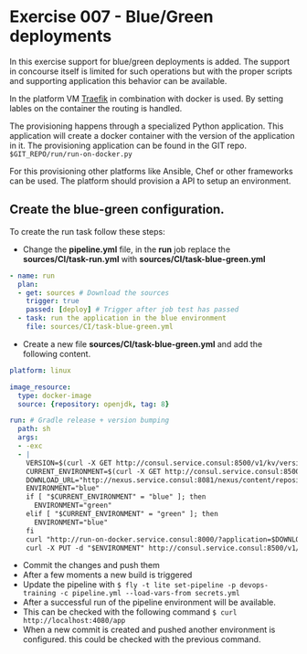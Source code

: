 # Exercise 007 - Blue/Green deployments

In this exercise support for blue/green deployments is added. The support in concourse itself is limited for such 
operations but with the proper scripts and supporting application this behavior can be available.

In the platform VM [Traefik](https://traefik.io/) in combination with docker is used. By setting lables on the 
container the routing is handled.

The provisioning happens through a specialized Python application. This application will create a docker container with
the version of the application in it. The provisioning application can be found in the GIT repo. 
```$GIT_REPO/run/run-on-docker.py```

For this provisioning other platforms like Ansible, Chef or other frameworks can be used. The platform should provision 
a API to setup an environment.

## Create the blue-green configuration.

To create the run task follow these steps:

- Change the **pipeline.yml** file, in the **run** job replace the **sources/CI/task-run.yml** with 
**sources/CI/task-blue-green.yml** 
```yaml
- name: run
  plan:
  - get: sources # Download the sources
    trigger: true
    passed: [deploy] # Trigger after job test has passed
  - task: run the application in the blue environment
    file: sources/CI/task-blue-green.yml
```
- Create a new file **sources/CI/task-blue-green.yml** and add the following content.
```yaml
platform: linux

image_resource:
  type: docker-image
  source: {repository: openjdk, tag: 8}

run: # Gradle release + version bumping
  path: sh
  args:
  - -exc
  - |
    VERSION=$(curl -X GET http://consul.service.consul:8500/v1/kv/version?raw=true)
    CURRENT_ENVIRONMENT=$(curl -X GET http://consul.service.consul:8500/v1/kv/environment?raw=true)
    DOWNLOAD_URL="http://nexus.service.consul:8081/nexus/content/repositories/releases/nl/codecentric/devops/training/devops-training-application/$VERSION/devops-training-application-$VERSION.jar"
    ENVIRONMENT="blue"
    if [ "$CURRENT_ENVIRONMENT" = "blue" ]; then
      ENVIRONMENT="green"
    elif [ "$CURRENT_ENVIRONMENT" = "green" ]; then
      ENVIRONMENT="blue"
    fi
    curl "http://run-on-docker.service.consul:8000/?application=$DOWNLOAD_URL&environment=$ENVIRONMENT&version=$VERSION"
    curl -X PUT -d "$ENVIRONMENT" http://consul.service.consul:8500/v1/kv/environment
```
- Commit the changes and push them
- After a few moments a new build is triggered
- Update the pipeline with ```$ fly -t lite set-pipeline -p devops-training -c pipeline.yml --load-vars-from secrets.yml```
- After a successful run of the pipeline environment will be available.
- This can be checked with the following command ```$ curl http://localhost:4080/app```
- When a new commit is created and pushed another environment is configured. this could be checked with the previous 
command.
